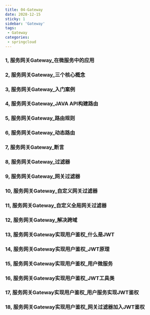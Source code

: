 ```yaml
---
title: 04-Gateway
date: 2028-12-15
sticky: 1
sidebar: 'Gateway'
tags:
 - Gateway
categories:
 - springcloud
---
```


### 1, 服务网关Gateway_在微服务中的应用
### 2, 服务网关Gateway_三个核心概念
### 3, 服务网关Gateway_入门案例
### 4, 服务网关Gateway_JAVA API构建路由
### 5, 服务网关Gateway_路由规则
### 6, 服务网关Gateway_动态路由
### 7, 服务网关Gateway_断言
### 8, 服务网关Gateway_过滤器
### 9, 服务网关Gateway_网关过滤器
### 10, 服务网关Gateway_自定义网关过滤器
### 11, 服务网关Gateway_自定义全局网关过滤器
### 12, 服务网关Gateway_解决跨域
### 13, 服务网关Gateway实现用户鉴权_什么是JWT
### 14, 服务网关Gateway实现用户鉴权_JWT原理
### 15, 服务网关Gateway实现用户鉴权_用户微服务
### 16, 服务网关Gateway实现用户鉴权_JWT工具类
### 17, 服务网关Gateway实现用户鉴权_用户服务实现JWT鉴权
### 18, 服务网关Gateway实现用户鉴权_网关过滤器加入JWT鉴权